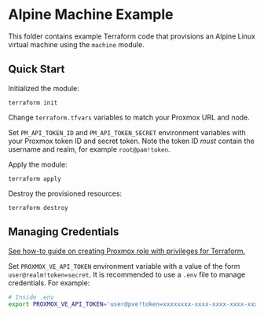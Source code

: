 # Alpine Machine Example

This folder contains example Terraform code that provisions an Alpine Linux
virtual machine using the `machine` module.

## Quick Start

Initialized the module:

```
terraform init
```

Change `terraform.tfvars` variables to match your Proxmox URL and node.

Set `PM_API_TOKEN_ID` and `PM_API_TOKEN_SECRET` environment variables with your
Proxmox token ID and secret token.
Note the token ID _must_ contain the username and realm, for example
`root@pam!token`.

Apply the module:

```
terraform apply
```

Destroy the provisioned resources:

```
terraform destroy
```

## Managing Credentials

[See how-to guide on creating Proxmox role with privileges for Terraform.](https://lkummer.github.io/homelab-wiki/how-to/proxmox-api-tokens/#creating-role-for-automation)

Set `PROXMOX_VE_API_TOKEN` environment variable with a value of the form
`user@realm!token=secret`.
It is recommended to use a `.env` file to manage credentials.
For example:

```bash
# Inside .env
export PROXMOX_VE_API_TOKEN='user@pve!token=xxxxxxxx-xxxx-xxxx-xxxx-xxxxxxxxxxxx'
```
